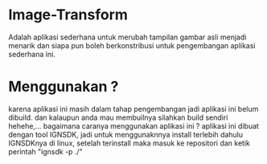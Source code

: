 Image-Transform
====================
Adalah aplikasi sederhana untuk merubah tampilan gambar asli menjadi menarik dan siapa pun boleh berkonstribusi untuk pengembangan aplikasi sederhana ini.

Menggunakan ?
====================
karena aplikasi ini masih dalam tahap pengembangan jadi aplikasi ini belum dibuild. dan kalaupun anda mau membuilnya silahkan build sendiri hehehe,...
bagaimana caranya menggunakan aplikasi ini ?
aplikasi ini dibuat dengan tool IGNSDK, jadi untuk menggunaknnya install terlebih dahulu IGNSDKnya di linux, setelah terinstall maka masuk ke repositori dan ketik perintah "ignsdk -p ./"
